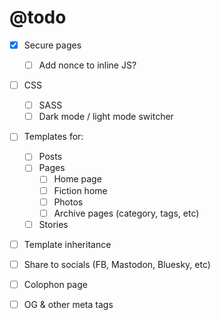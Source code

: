 # @todo

- [x] Secure pages
  - [ ] Add nonce to inline JS?
- [ ] CSS
  - [ ] SASS
  - [ ] Dark mode / light mode switcher
- [ ] Templates for:
  - [ ] Posts
  - [ ] Pages
    - [ ] Home page
    - [ ] Fiction home
    - [ ] Photos
    - [ ] Archive pages (category, tags, etc)
  - [ ] Stories
- [ ] Template inheritance
- [ ] Share to socials (FB, Mastodon, Bluesky, etc)
- [ ] Colophon page
- [ ] OG & other meta tags

